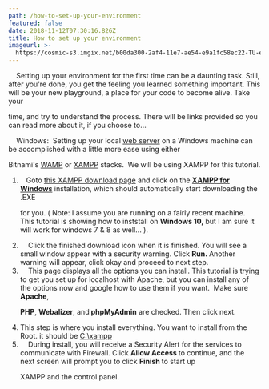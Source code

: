 ```yaml
---
path: /how-to-set-up-your-environment
featured: false
date: 2018-11-12T07:30:16.826Z
title: How to set up your environment
imageurl: >-
  https://cosmic-s3.imgix.net/b00da300-2af4-11e7-ae54-e9a1fc58ec22-TU-environment.png
---
```

<p>&nbsp; &nbsp; Setting up your environment for the first time can be a daunting task. Still, after you&#39;re done, you get the feeling you learned something important. This will be your new playground, a place for your code to become alive. Take your

time, and try to understand the process. There will be links provided so you can read more about it, if you choose to...</p>

<p>&nbsp; &nbsp; Windows: &nbsp;Setting up your local <a href="https://developer.mozilla.org/en-US/docs/Learn/Common_questions/What_is_a_web_server" target="_blank">web server</a> on a Windows machine can be accomplished with a little more ease using either

Bitnami&#39;s <a href="https://bitnami.com/stack/wamp" target="_blank">WAMP</a> or <a href="https://www.apachefriends.org/index.html" target="_blank">XAMPP</a> stacks. &nbsp;We will be using XAMPP for this tutorial.</p>

<ol>

<li>&nbsp; &nbsp;Goto <a href="https://www.apachefriends.org/index.html" target="_blank">this XAMPP download page</a> and click on the <u style="font-weight: bold;">XAMPP for Windows</u> installation, which should automatically start downloading the .EXE

for you. ( Note: I assume you are running on a fairly recent machine. This tutorial is showing how to inststall on <strong>Windows 10,&nbsp;</strong>but I am sure it will work for windows 7 &amp; 8 as well...&nbsp;).</li>

<li>&nbsp; &nbsp; Click the finished download icon when it is finished. You will see a small window appear with a security warning. Click <strong>Run.&nbsp;</strong>Another warning will appear, click okay and proceed to next step.</li>

<li>&nbsp; &nbsp; This page displays all the options you can install. This tutorial is trying to get you set up for localhost with Apache, but you can install any of the options now and google how to use them if you want. &nbsp;Make sure <strong>Apache</strong>,

<strong>PHP</strong>, <strong>Webalizer</strong>, and<strong>&nbsp;phpMyAdmin</strong> are checked. Then click next.</li>

<li>This step is where you install everything. You want to install from the Root. it should be <a href="C%3A%5Cxampp">C:\xampp</a></li>

<li>&nbsp; &nbsp; During install, you will receive a Security Alert for the services to communicate with Firewall. Click <strong>Allow Access&nbsp;</strong>to continue, and the next screen will prompt you to click <strong>Finish&nbsp;</strong>to start up

XAMPP and the control panel.&nbsp;</li>

</ol>
